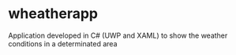 # wheatherapp
Application developed in C# (UWP and XAML) to show the weather conditions in a determinated area
